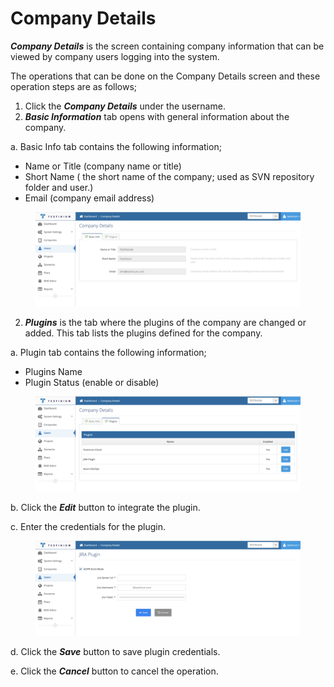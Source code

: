 # Company Details

_**Company Details**_ is the screen containing company information that can be viewed by company users logging into the system.

The operations that can be done on the Company Details screen and these operation steps are as follows;

1. Click the _**Company Details**_ under the username.
2. _**Basic Information**_ tab opens with general information about the company.

&#x20; a. Basic Info tab contains the following information;

* Name or Title (company name or title)&#x20;
* Short Name ( the short name of the company; used as SVN repository folder and user.)
* Email (company email address)

<figure><img src="../.gitbook/assets/Company Details-Basic Info.png" alt=""><figcaption></figcaption></figure>

2. _**Plugins**_ is the tab where the plugins of the company are changed or added. This tab lists the plugins defined for the company.

&#x20; a. Plugin tab contains the following information;

* Plugins Name
* Plugin Status (enable or disable)

<figure><img src="../.gitbook/assets/Company Details - Plugins.png" alt=""><figcaption></figcaption></figure>

&#x20;  b. Click the _**Edit**_ button to integrate the plugin.

&#x20;  c. Enter the credentials for the plugin.

<figure><img src="../.gitbook/assets/Company Details - Plugin Details.png" alt=""><figcaption></figcaption></figure>

&#x20; d. Click the _**Save**_ button to save plugin credentials.

&#x20; e. Click the _**Cancel**_ button to cancel the operation.


